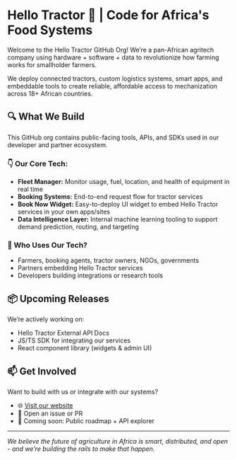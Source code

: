 # Hello Tractor 🚜 | Code for Africa's Food Systems

Welcome to the Hello Tractor GitHub Org! We’re a pan-African agritech company using hardware + software + data to revolutionize how farming works for smallholder farmers.

We deploy connected tractors, custom logistics systems, smart apps, and embeddable tools to create reliable, affordable access to mechanization across 18+ African countries.

## 🔍 What We Build

This GitHub org contains public-facing tools, APIs, and SDKs used in our developer and partner ecosystem.

### 👇 Our Core Tech:

- **Fleet Manager:** Monitor usage, fuel, location, and health of equipment in real time
- **Booking Systems:** End-to-end request flow for tractor services
- **Book Now Widget:** Easy-to-deploy UI widget to embed Hello Tractor services in your own apps/sites
- **Data Intelligence Layer:** Internal machine learning tooling to support demand prediction, routing, and targeting

### 👥 Who Uses Our Tech?

- Farmers, booking agents, tractor owners, NGOs, governments
- Partners embedding Hello Tractor services
- Developers building integrations or research tools

## 📦 Upcoming Releases

We’re actively working on:

- Hello Tractor External API Docs
- JS/TS SDK for integrating our services
- React component library (widgets & admin UI)

## 📫 Get Involved

Want to build with us or integrate with our systems?

- 🌐 [Visit our website](https://hellotractor.com)
- 💬 Open an issue or PR
- 🧠 Coming soon: Public roadmap + API explorer

---

_We believe the future of agriculture in Africa is smart, distributed, and open - and we’re building the rails to make that happen._
